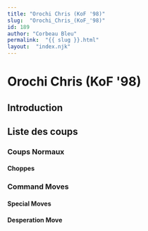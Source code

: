 ```yaml
---
title: "Orochi Chris (KoF '98)"
slug:  "Orochi_Chris_(KoF_'98)"
id: 189
author: "Corbeau Bleu"
permalink:  "{{ slug }}.html"
layout:  "index.njk"
---
```


# Orochi Chris (KoF '98)

## Introduction

## Liste des coups

### Coups Normaux

#### Choppes

### Command Moves

#### Special Moves

#### Desperation Move

